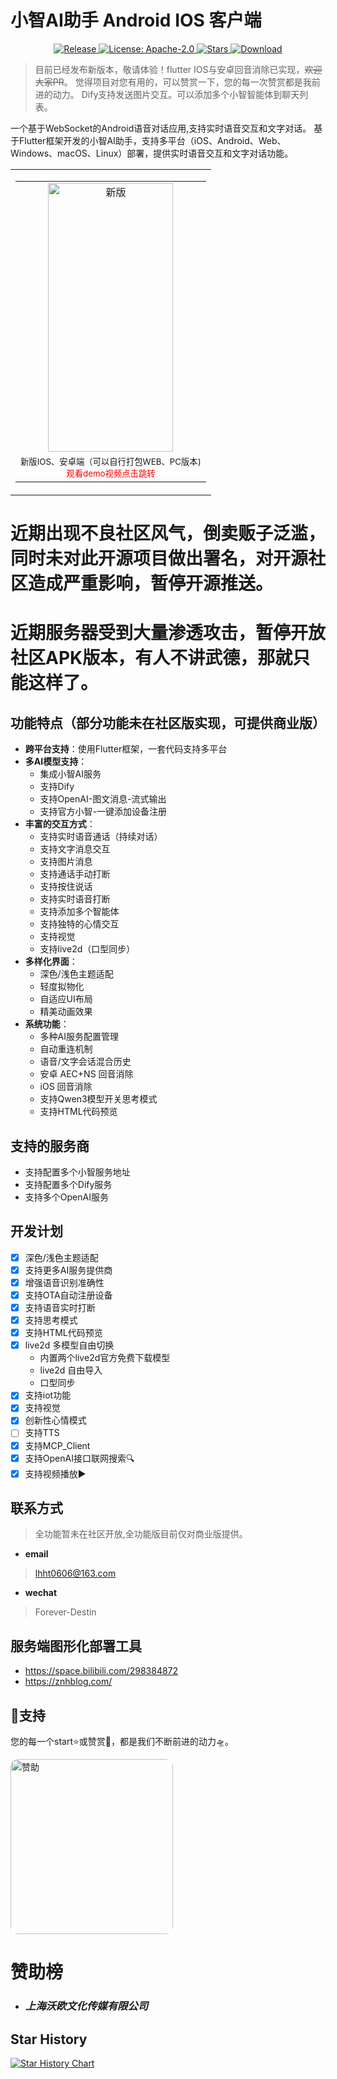 # 小智AI助手 Android IOS 客户端
<p align="center">
  <a href="https://github.com/TOM88812/xiaozhi-android-client/releases/latest">
    <img src="https://img.shields.io/github/v/release/TOM88812/xiaozhi-android-client?style=flat-square&logo=github&color=blue" alt="Release"/>
  </a>
  <a href="https://opensource.org/licenses/Apache-2.0">
    <img src="https://img.shields.io/badge/License-Apache_2.0-green.svg?style=flat-square" alt="License: Apache-2.0"/>
  </a>
  <a href="https://github.com/TOM88812/xiaozhi-android-client/stargazers">
    <img src="https://img.shields.io/github/stars/TOM88812/xiaozhi-android-client?style=flat-square&logo=github" alt="Stars"/>
  </a>
  <a href="https://github.com/TOM88812/xiaozhi-android-client/releases/latest">
    <img src="https://img.shields.io/github/downloads/TOM88812/xiaozhi-android-client/total?style=flat-square&logo=github&color=52c41a1&maxAge=86400" alt="Download"/>
  </a>
</p>

> 目前已经发布新版本，敬请体验！flutter IOS与安卓回音消除已实现，~~欢迎大家PR~~。
> 觉得项目对您有用的，可以赞赏一下，您的每一次赞赏都是我前进的动力。
> Dify支持发送图片交互。可以添加多个小智智能体到聊天列表。

一个基于WebSocket的Android语音对话应用,支持实时语音交互和文字对话。
基于Flutter框架开发的小智AI助手，支持多平台（iOS、Android、Web、Windows、macOS、Linux）部署，提供实时语音交互和文字对话功能。

<table>
  <tr>
    <td align="center" valign="bottom" height="500">
      <table>
        <tr>
          <td align="center">
            <a href="https://www.bilibili.com/video/BV178EqzAEFf" target="_blank">
              <img src="1234.jpg" alt="新版"  width="200" height="430"/>
            </a>
          </td>
        </tr>
        <tr>
          <td align="center">
            <small>
  新版IOS、安卓端（可以自行打包WEB、PC版本)<br>
  <a href="https://www.bilibili.com/video/BV1fgXvYqE61" style="color: red; text-decoration: none;">观看demo视频点击跳转</a>
</small>
          </td>
        </tr>
      </table>
    </td>
  </tr>
</table>

# 近期出现不良社区风气，倒卖贩子泛滥，同时未对此开源项目做出署名，对开源社区造成严重影响，暂停开源推送。

# 近期服务器受到大量渗透攻击，暂停开放社区APK版本，有人不讲武德，那就只能这样了。

## 功能特点（部分功能未在社区版实现，可提供商业版）

- **跨平台支持**：使用Flutter框架，一套代码支持多平台
- **多AI模型支持**：
  - 集成小智AI服务
  - 支持Dify
  - 支持OpenAI-图文消息-流式输出
  - 支持官方小智-一键添加设备注册
- **丰富的交互方式**：
  - 支持实时语音通话（持续对话）
  - 支持文字消息交互
  - 支持图片消息
  - 支持通话手动打断
  - 支持按住说话
  - 支持实时语音打断
  - 支持添加多个智能体
  - 支持独特的心情交互
  - 支持视觉
  - 支持live2d（口型同步）
- **多样化界面**：
  - 深色/浅色主题适配
  - 轻度拟物化
  - 自适应UI布局
  - 精美动画效果
- **系统功能**：
  - 多种AI服务配置管理
  - 自动重连机制
  - 语音/文字会话混合历史
  - 安卓 AEC+NS 回音消除
  - iOS 回音消除
  - 支持Qwen3模型开关思考模式
  - 支持HTML代码预览


## 支持的服务商

- 支持配置多个小智服务地址
- 支持配置多个Dify服务
- 支持多个OpenAI服务

## 开发计划
- [x] 深色/浅色主题适配
- [x] 支持更多AI服务提供商
- [x] 增强语音识别准确性
- [x] 支持OTA自动注册设备
- [x] 支持语音实时打断
- [x] 支持思考模式
- [x] 支持HTML代码预览
- [x] live2d 多模型自由切换
  - 内置两个live2d官方免费下载模型
  - live2d 自由导入
  - 口型同步
- [x] 支持iot功能
- [x] 支持视觉
- [x] 创新性心情模式
- [ ] 支持TTS
- [x] 支持MCP_Client
- [x] 支持OpenAI接口联网搜索🔍
- [x] 支持视频播放▶️

## 联系方式

> 全功能暂未在社区开放,全功能版目前仅对商业版提供。

- **email**
> lhht0606@163.com

- **wechat**
> Forever-Destin

## 服务端图形化部署工具
- https://space.bilibili.com/298384872
- https://znhblog.com/

## 🌟支持

您的每一个start⭐或赞赏💖，都是我们不断前进的动力🛸。
<div style="display: flex;">
<img src="zsm.jpg" width="260" height="280" alt="赞助" style="border-radius: 12px;" />
</div>

# 赞助榜
- ### ***上海沃欧文化传媒有限公司***

## Star History

[![Star History Chart](https://api.star-history.com/svg?repos=TOM88812/xiaozhi-android-client&type=Date)](https://star-history.com/#TOM88812/xiaozhi-android-client&Date)

